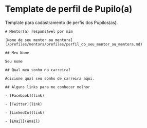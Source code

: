 # Template de perfil de Pupilo(a)

Template para cadastramento de perfis dos Pupilos(as).

```
# Mentor(a) responsável por mim

[Nome de seu mentor ou mentora](/profiles/mentors/profiles/perfil_do_seu_mentor_ou_mentora.md)

## Meu Nome

Seu nome

## Qual meu sonho na carreira?

Adicione qual seu sonho de carreira aqui.

## Alguns links para me conhecer melhor

- [Facebook](link)

- [Twitter](link)

- [LinkedIn](link)

- [Email](email)
```
